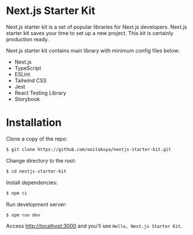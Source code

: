 # Next.js Starter Kit

Next.js starter kit is a set of popular libraries for Next.js developers. Next.js starter kit saves your time to set up a new project. This kit is certainly production ready.

Next.js starter kit contains main library with minimum config files below:

- Next.js
- TypeScript
- ESLint
- Tailwind CSS
- Jest
- React Testing Library
- Storybook

# Installation
Clone a copy of the repo:

```sh
$ git clone https://github.com/ooitakuya/nextjs-starter-kit.git
```

Change directory to the root:

```sh
$ cd nextjs-starter-kit
```

Install dependencies:

```sh
$ npm ci
```

Run development server:

```sh
$ npm run dev
```

Access [http://localhost:3000](http://localhost:3000) and you'll see `Hello, Next.js Starter Kit`.
